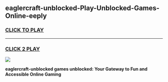 
## eaglercraft-unblocked-Play-Unblocked-Games-Online-eeply
<h3>
<a href="https://premium76.site?title=eaglercraft-unblocked&ref=24A">CLICK TO PLAY</a></h3>
<hr>

<h3>
<a href="https://premium76.site?title=eaglercraft-unblocked&ref=24A">CLICK 2 PLAY</a>
  
</h3>

<a href="https://premium76.site?title=eaglercraft-unblocked&ref=24A"><img src="https://clearcache.store/games.png"></a>


**eaglercraft-unblocked games unblocked: Your Gateway to Fun and Accessible Online Gaming**
